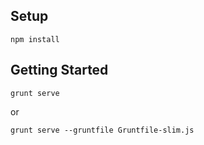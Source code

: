Setup
-----

```
npm install
```

Getting Started
---------------

```
grunt serve
```

or

```
grunt serve --gruntfile Gruntfile-slim.js
```
